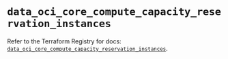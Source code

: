 # `data_oci_core_compute_capacity_reservation_instances`

Refer to the Terraform Registry for docs: [`data_oci_core_compute_capacity_reservation_instances`](https://registry.terraform.io/providers/oracle/oci/7.19.0/docs/data-sources/core_compute_capacity_reservation_instances).
